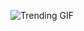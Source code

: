 ![Trending GIF](https://media0.giphy.com/media/v1.Y2lkPThiYjIxNzcyOGZmenc3dTQ3cTZxcmM4emt3aHBseXdlbmhuaHZjZjVuOXZ0bGdnZCZlcD12MV9naWZzX3NlYXJjaCZjdD1n/GfLyPobJEnWDBJOhye/giphy.gif)

